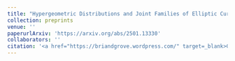 ```yaml
---
title: "Hypergeometric Distributions and Joint Families of Elliptic Curves"
collection: preprints
venue: ''
paperurlArxiv: 'https://arxiv.org/abs/2501.13330'
collaborators: ''
citation: '<a href="https://briandgrove.wordpress.com/" target=_blank>Grove B.</a> and Saad H.'
---
```

